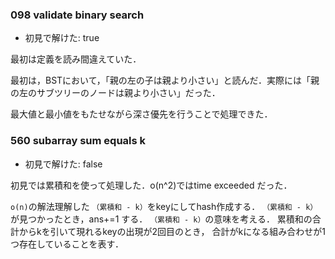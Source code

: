 
### 098 validate binary search
- 初見で解けた: true

最初は定義を読み間違えていた．

最初は，BSTにおいて，「親の左の子は親より小さい」と読んだ．実際には「親の左のサブツリーのノードは親より小さい」だった．

最大値と最小値をもたせながら深さ優先を行うことで処理できた．


### 560 subarray sum equals k
- 初見で解けた: false

初見では累積和を使って処理した．o(n^2)ではtime exceeded だった．

`o(n)`の解法理解した
`（累積和 - k）`をkeyにしてhash作成する．
`（累積和 - k）`が見つかったとき，ans+=1 する．
`（累積和 - k）`の意味を考える．
累積和の合計からkを引いて現れるkeyの出現が2回目のとき，
合計がkになる組み合わせが1つ存在していることを表す．



